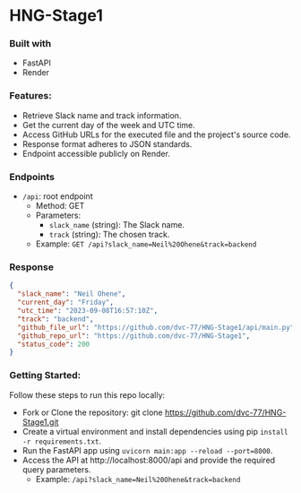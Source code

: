 # HNG-Stage1

### Built with

- FastAPI
- Render

### Features:

- Retrieve Slack name and track information.
- Get the current day of the week and UTC time.
- Access GitHub URLs for the executed file and the project's source code.
- Response format adheres to JSON standards.
- Endpoint accessible publicly on Render.

### Endpoints

- `/api`: root endpoint
   - Method: GET
   - Parameters:
     - `slack_name` (string): The Slack name.
     - `track` (string): The chosen track.
   - Example: `GET /api?slack_name=Neil%20Ohene&track=backend`

### Response
```json
{
  "slack_name": "Neil Ohene",
  "current_day": "Friday",
  "utc_time": "2023-09-08T16:57:10Z",
  "track": "backend",
  "github_file_url": "https://github.com/dvc-77/HNG-Stage1/api/main.py",
  "github_repo_url": "https://github.com/dvc-77/HNG-Stage1",
  "status_code": 200
}
```

### Getting Started:
Follow these steps to run this repo locally:

- Fork or Clone the repository: git clone https://github.com/dvc-77/HNG-Stage1.git
- Create a virtual environment and install dependencies using pip `install -r requirements.txt`.
- Run the FastAPI app using `uvicorn main:app --reload --port=8000`.
- Access the API at http://localhost:8000/api and provide the required query parameters. 
    - Example: `/api?slack_name=Neil%20Ohene&track=backend`
